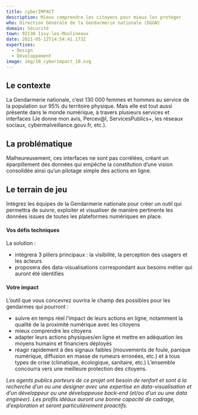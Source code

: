 ```yaml
---
title: cyberIMPACT
description: Mieux comprendre les citoyens pour mieux les protéger
who: Direction Générale de la Gendarmerie nationale (DGGN)
domain: Sécurité
town: 92130 Issy-les-Moulineaux
date: 2021-05-12T14:54:41.173Z
expertises:
  - Design
  - Développement
image: img/10_cyberimpact_10.svg
---
```

## Le contexte

La Gendarmerie nationale, c’est 130 000 femmes et hommes au service de la population sur 95% du territoire physique. Mais elle est tout aussi présente dans le monde numérique, à travers plusieurs services et interfaces (Je donne mon avis, Percev@l, ServicesPublics+, les réseaux sociaux, cybermalveillance.gouv.fr, etc.).

## La problématique

Malheureusement, ces interfaces ne sont pas corrélées, créant un éparpillement des données qui empêche la constitution d’une vision consolidée ainsi qu’un pilotage simple des actions en ligne. 

## Le terrain de jeu 

Intégrez les équipes de la Gendarmerie nationale pour créer un outil qui permettra de suivre, exploiter et visualiser de manière pertinente les données issues de toutes les plateformes numériques en place. 

#### Vos défis techniques 

La solution : 
* intègrera 3 piliers principaux : la visibilité, la perception des usagers et les acteurs
* proposera des data-visualisations correspondant aux besoins métier qui auront été identifiés

#### Votre impact 

L’outil que vous concevrez ouvrira le champ des possibles pour les gendarmes qui pourront : 
* suivre en temps réel l’impact de leurs actions en ligne, notamment la qualité de la proximité numérique avec les citoyens
* mieux comprendre les citoyens 
* adapter leurs actions physiques/en ligne et mettre en adéquation les moyens humains et financiers déployés 
* réagir rapidement à des signaux faibles (mouvements de foule, panique numérique, diffusion en masse de rumeurs erronées, etc.) et à tous types de crise (climatique, écologique, sanitaire, etc.)
L’ensemble concourra vers une meilleure protection des citoyens. 

_Les agents publics porteurs de ce projet ont besoin de renfort et sont à la recherche d’un ou une designer avec une expertise en data-visualisation et d’un développeur ou une développeuse back-end (et/ou d’un ou une data engineer). Les profils idéaux auront une bonne capacité de cadrage, d’exploration et seront particulièrement proactifs._